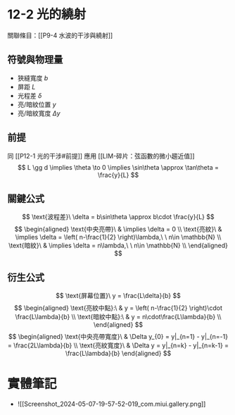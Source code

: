 # 12-2 光的繞射
關聯條目：[[P9-4 水波的干涉與繞射]]
## 符號與物理量
- 狹縫寬度 $b$
- 屏距 $L$
- 光程差 $\delta$
- 亮/暗紋位置 $y$
- 亮/暗紋寬度 $\Delta y$
## 前提
同 [[P12-1 光的干涉#前提]]
應用 [[LIM-碎片：弦函數的微小趨近值]]
$$
L \gg d \implies \theta \to 0 \implies \sin\theta \approx \tan\theta = \frac{y}{L}
$$
## 關鍵公式
$$
\text{波程差}\ \delta = b\sin\theta \approx b\cdot \frac{y}{L}
$$
$$
\begin{aligned} 
\text{中央亮帶}\ & \implies \delta = 0 \\
\text{亮紋}\ &  \implies \delta = \left( n-\frac{1}{2} \right)\lambda,\ \ n\in \mathbb{N} \\
\text{暗紋}\ &  \implies \delta = n\lambda,\ \ n\in \mathbb{N} \\
\end{aligned}
$$
## 衍生公式
$$
\text{屏幕位置}\ y = \frac{L\delta}{b}
$$
$$
\begin{aligned} 
\text{亮紋中點}:\  &  y = \left( n-\frac{1}{2} \right)\cdot \frac{L\lambda}{b} \\
\text{暗紋中點}:\  &  y = n\cdot\frac{L\lambda}{b} \\
\end{aligned}
$$
$$
\begin{aligned}
\text{中央亮帶寬度}\ &  \Delta y_{0} = y|_{n=1} - y|_{n=-1} = \frac{2L\lambda}{b} \\
\text{亮紋寬度}\ & \Delta y = y|_{n=k} - y|_{n=k-1} = \frac{L\lambda}{b}
\end{aligned}
$$
# 實體筆記
- ![[Screenshot_2024-05-07-19-57-52-019_com.miui.gallery.png]]
